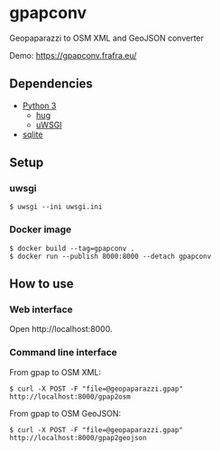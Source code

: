 # gpapconv

Geopaparazzi to OSM XML and GeoJSON converter

Demo: https://gpapconv.frafra.eu/

## Dependencies

- [Python 3](https://www.python.org/)
  - [hug](http://www.hug.rest/)
  - [uWSGI](https://uwsgi-docs.readthedocs.io/)
- [sqlite](https://sqlite.org/)

## Setup

### uwsgi

```
$ uwsgi --ini uwsgi.ini
```

### Docker image

```
$ docker build --tag=gpapconv .
$ docker run --publish 8000:8000 --detach gpapconv
```

## How to use

### Web interface

Open http://localhost:8000.

### Command line interface

From gpap to OSM XML:

```
$ curl -X POST -F "file=@geopaparazzi.gpap" http://localhost:8000/gpap2osm
```

From gpap to OSM GeoJSON:

```
$ curl -X POST -F "file=@geopaparazzi.gpap" http://localhost:8000/gpap2geojson
```
